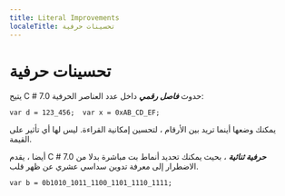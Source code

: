 ```yaml
---
title: Literal Improvements
localeTitle: تحسينات حرفية
---
```

# تحسينات حرفية

يتيح C # 7.0 حدوث **_فاصل رقمي_** داخل عدد العناصر الحرفية:

 `var d = 123_456; 
 var x = 0xAB_CD_EF; 
` 

يمكنك وضعها أينما تريد بين الأرقام ، لتحسين إمكانية القراءة. ليس لها أي تأثير على القيمة.

أيضا ، يقدم C # 7.0 **_حرفية ثنائية_** ، بحيث يمكنك تحديد أنماط بت مباشرة بدلا من الاضطرار إلى معرفة تدوين سداسي عشري عن ظهر قلب.

 `var b = 0b1010_1011_1100_1101_1110_1111; 
`

